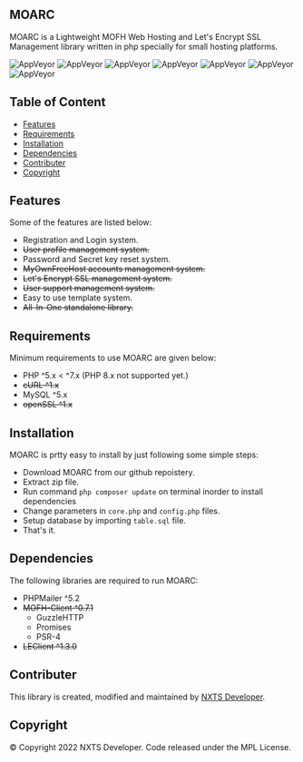 ## MOARC

MOARC is a Lightweight MOFH Web Hosting and Let's Encrypt SSL Management library written in php specially for small hosting platforms.

![AppVeyor](https://img.shields.io/badge/Licence-MPL-lightgrey)
![AppVeyor](https://img.shields.io/badge/Version-0.1-lightgrey)
![AppVeyor](https://img.shields.io/badge/Build-passing-lightgreen)
![AppVeyor](https://img.shields.io/badge/PHP-7.x-lightgrey)
![AppVeyor](https://img.shields.io/badge/MySQL-5.2-lightgrey)
![AppVeyor](https://img.shields.io/badge/Type-Library-lightgrey)
![AppVeyor](https://img.shields.io/badge/forked-MOFHY_Lite-lightgrey)

## Table of Content 

- [Features](#features)
- [Requirements](#requirements) 
- [Installation](#installation)
- [Dependencies](#dependencies)
- [Contributer](#contributer)
- [Copyright](#copyright)

## Features

Some of the features are listed below:
- Registration and Login system. 
- <s>User profile management system.</s>
- Password and Secret key reset system.
- <s>MyOwnFreeHost accounts management system.</s>
- <s>Let's Encrypt SSL management system. </s>
- <s>User support management system.</s>
- Easy to use template system. 
- <s>All-In-One standalone library.</s>

## Requirements

Minimum requirements to use MOARC are given below:
- PHP ^5.x < ^7.x (PHP 8.x not supported yet.)
- <s>cURL ^1.x</s>
- MySQL ^5.x
- <s>openSSL ^1.x</s>

## Installation

MOARC is prtty easy to install by just following some simple steps:
- Download MOARC from our github repoistery.
- Extract zip file.
- Run command ``` php composer update ``` on terminal inorder to install dependencies
- Change parameters in ```core.php``` and ```config.php``` files.
- Setup database by importing ```table.sql``` file.
- That's it.

## Dependencies

The following libraries are required to run MOARC:
- PHPMailer ^5.2
- <s>MOFH-Client ^0.7.1</s>
  - GuzzleHTTP
  - Promises
  - PSR-4
- <s>LEClient ^1.3.0</s>

## Contributer
This library is created, modified and maintained by [NXTS Developer](https://github.com/NXTS-Developer).

## Copyright
©️ Copyright 2022 NXTS Developer. Code released under the MPL License.